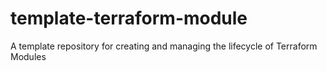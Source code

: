 # template-terraform-module
A template repository for creating and managing the lifecycle of Terraform Modules
